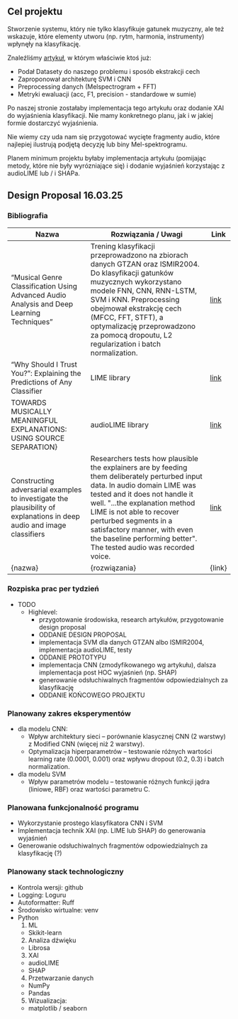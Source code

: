 
## Cel projektu
Stworzenie systemu, który nie tylko klasyfikuje gatunek muzyczny, ale też wskazuje, które elementy utworu (np. rytm, harmonia, instrumenty) wpłynęły na klasyfikację.

Znaleźliśmy [artykuł](https://ieeexplore.ieee.org/stamp/stamp.jsp?arnumber=10605044), w którym właściwie ktoś już:
- Podał Datasety do naszego problemu i sposób ekstrakcji cech
- Zaproponował architekturę SVM i CNN
- Preprocessing danych (Melspectrogram + FFT)
- Metryki ewaluacji (acc, F1, precision - standardowe w sumie)

Po naszej stronie zostałaby implementacja tego artykułu oraz dodanie XAI do wyjaśnienia klasyfikacji.
Nie mamy konkretnego planu, jak i w jakiej formie dostarczyć wyjaśnienia.

Nie wiemy czy uda nam się przygotować wycięte fragmenty audio, które najlepiej ilustrują podjętą decyzję lub biny Mel-spektrogramu.

Planem minimum projektu byłaby implementacja artykułu (pomijając metody, które nie były wyrózniające się) i dodanie wyjaśnień korzystając z audioLIME lub / i SHAPa.

## Design Proposal **16.03.25**

### Bibliografia

| Nazwa         | Rozwiązania / Uwagi         | Link |
| ------------- | ------------- |------|
| “Musical Genre Classification Using Advanced Audio Analysis and Deep Learning Techniques”   | Trening klasyfikacji przeprowadzono na zbiorach danych GTZAN oraz ISMIR2004. Do klasyfikacji gatunków muzycznych wykorzystano modele FNN, CNN, RNN-LSTM, SVM i KNN. Preprocessing obejmował ekstrakcję cech (MFCC, FFT, STFT), a optymalizację przeprowadzono za pomocą dropoutu, L2 regularization i batch normalization.| [link](https://ieeexplore.ieee.org/stamp/stamp.jsp?arnumber=10605044) |
| “Why Should I Trust You?”: Explaining the Predictions of Any Classifier  | LIME library  | [link](https://arxiv.org/pdf/1602.04938) |
| TOWARDS MUSICALLY MEANINGFUL EXPLANATIONS: USING SOURCE SEPARATION}  | audioLIME library  | [link](https://arxiv.org/pdf/2009.02051) |
| Constructing adversarial examples to investigate the plausibility of explanations in deep audio and image classifiers  | Researchers tests how plausible the explainers are by feeding them deliberately  perturbed input data. In audio domain LIME was tested and it does not handle it well. "...the explanation method LIME is not able to recover perturbed segments in a satisfactory manner, with even the baseline performing better". The tested audio was recorded voice.  | [link](https://link.springer.com/article/10.1007/s00521-022-07918-7#notes) |
| {nazwa}  | {rozwiązania}  | {link} |




### Rozpiska prac per tydzień
- TODO
    - Highlevel:
		- przygotowanie środowiska, research artykułów, przygotowanie design proposal
		- ODDANIE DESIGN PROPOSAL
		- implementacja SVM dla danych GTZAN albo ISMIR2004, implementacja audioLIME, testy
		- ODDANIE PROTOTYPU
		- implementacja CNN (zmodyfikowanego wg artykułu), dalsza implementacja post HOC wyjaśnień (np. SHAP)
		- generowanie odsłuchiwalnych fragmentów odpowiedzialnych za klasyfikację
		- ODDANIE KOŃCOWEGO PROJEKTU

### Planowany zakres eksperymentów
- dla modelu CNN:
	- Wpływ architektury sieci – porównanie klasycznej CNN (2 warstwy) z Modified CNN (więcej niż 2 warstwy).
	- Optymalizacja hiperparametrów – testowanie różnych wartości learning rate (0.0001, 0.001) oraz wpływu dropout (0.2, 0.3) i batch normalization.
- dla modelu SVM
	- Wpływ parametrów modelu – testowanie różnych funkcji jądra (liniowe, RBF) oraz wartości parametru C.
		
### Planowana funkcjonalność programu
- Wykorzystanie prostego klasyfikatora CNN i SVM
- Implementacja technik XAI (np. LIME lub SHAP) do generowania wyjaśnień
- Generowanie odsłuchiwalnych fragmentów odpowiedzialnych za klasyfikację (?)

### Planowany stack technologiczny
- Kontrola wersji: github
- Logging: Loguru
- Autoformatter: Ruff
- Środowisko wirtualne: venv
- Python
	1. ML
	- Skikit-learn
	2. Analiza dźwięku
	- Librosa
	3. XAI
	- audioLIME
	- SHAP
	4. Przetwarzanie danych
	- NumPy
	- Pandas
	5. Wizualizacja:
	- matplotlib / seaborn

